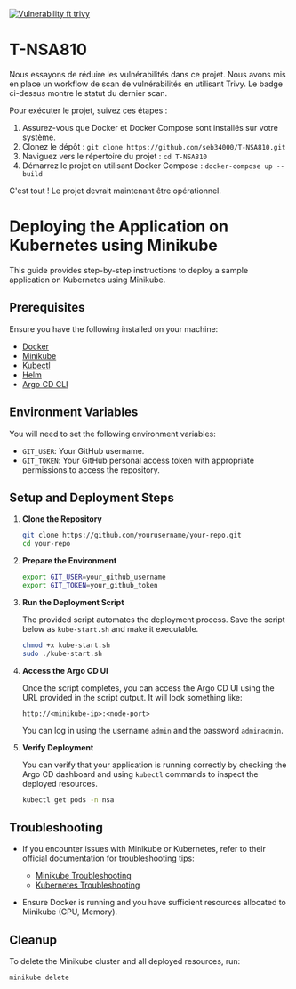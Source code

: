 [![Vulnerability ft trivy](https://github.com/seb34000/T-NSA810/actions/workflows/Vulnerability-scan.yaml/badge.svg)](https://github.com/seb34000/T-NSA810/actions/workflows/Vulnerability-scan.yaml)

# T-NSA810

Nous essayons de réduire les vulnérabilités dans ce projet. Nous avons mis en place un workflow de scan de vulnérabilités en utilisant Trivy. Le badge ci-dessus montre le statut du dernier scan.

Pour exécuter le projet, suivez ces étapes :
1. Assurez-vous que Docker et Docker Compose sont installés sur votre système.
2. Clonez le dépôt : `git clone https://github.com/seb34000/T-NSA810.git`
3. Naviguez vers le répertoire du projet : `cd T-NSA810`
4. Démarrez le projet en utilisant Docker Compose : `docker-compose up --build`

C'est tout ! Le projet devrait maintenant être opérationnel.

# Deploying the Application on Kubernetes using Minikube

This guide provides step-by-step instructions to deploy a sample application on Kubernetes using Minikube.

## Prerequisites

Ensure you have the following installed on your machine:

- [Docker](https://docs.docker.com/get-docker/)
- [Minikube](https://minikube.sigs.k8s.io/docs/start/)
- [Kubectl](https://kubernetes.io/docs/tasks/tools/)
- [Helm](https://helm.sh/docs/intro/install/)
- [Argo CD CLI](https://argo-cd.readthedocs.io/en/stable/getting_started/#2-download-argo-cd-cli)

## Environment Variables

You will need to set the following environment variables:

- `GIT_USER`: Your GitHub username.
- `GIT_TOKEN`: Your GitHub personal access token with appropriate permissions to access the repository.

## Setup and Deployment Steps

1. **Clone the Repository**

    ```bash
    git clone https://github.com/yourusername/your-repo.git
    cd your-repo
    ```

2. **Prepare the Environment**

    ```bash
    export GIT_USER=your_github_username
    export GIT_TOKEN=your_github_token
    ```

3. **Run the Deployment Script**

    The provided script automates the deployment process. Save the script below as `kube-start.sh` and make it executable.

    ```bash
    chmod +x kube-start.sh
    sudo ./kube-start.sh
    ```

4. **Access the Argo CD UI**

    Once the script completes, you can access the Argo CD UI using the URL provided in the script output. It will look something like:

    ```
    http://<minikube-ip>:<node-port>
    ```

    You can log in using the username `admin` and the password `adminadmin`.

5. **Verify Deployment**

    You can verify that your application is running correctly by checking the Argo CD dashboard and using `kubectl` commands to inspect the deployed resources.

    ```bash
    kubectl get pods -n nsa
    ```

## Troubleshooting

- If you encounter issues with Minikube or Kubernetes, refer to their official documentation for troubleshooting tips:
  - [Minikube Troubleshooting](https://minikube.sigs.k8s.io/docs/handbook/debugging/)
  - [Kubernetes Troubleshooting](https://kubernetes.io/docs/tasks/debug/)

- Ensure Docker is running and you have sufficient resources allocated to Minikube (CPU, Memory).

## Cleanup

To delete the Minikube cluster and all deployed resources, run:

```bash
minikube delete
